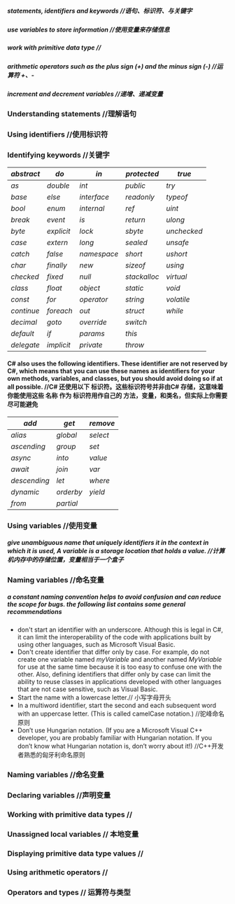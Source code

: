 ##### statements, identifiers and keywords //语句、标识符、与关键字
##### use variables to store information //使用变量来存储信息
##### work with primitive data type //
##### arithmetic operators such as the plus sign (+) and the minus sign (-) //运算符 +、-
##### increment and decrement variables //递增、递减变量

### Understanding statements //理解语句
### Using identifiers //使用标识符
### Identifying keywords //关键字

|_abstract_|_do_|_in_|_protected_|_true_|
|----------|----|----|-----------|------|
|_as_      |_double_|_int_|_public_|_try_|
|_base_    |_else_  |_interface_   |_readonly_|_typeof_|
|_bool_    |_enum_  |_internal_    |_ref_     |_uint_  |
|_break_   |_event_ |_is_          |_return_  |_ulong_ |
|_byte_    |_explicit_|_lock_      |_sbyte_   |_unchecked_|
|_case_    |_extern_  |_long_      |_sealed_  |_unsafe_   |
|_catch_   |_false_   |_namespace_ |_short_   |_ushort_   |
|_char_    |_finally_ |_new_       |_sizeof_  |_using_    |
|_checked_ |_fixed_   |_null_      |_stackalloc_|_virtual_|
|_class_   |_float_   |_object_    |_static_    |_void_   |
|_const_   |_for_     |_operator_  |_string_    |_volatile_|
|_continue_|_foreach_ |_out_       |_struct_    |_while_   |
|_decimal_ |_goto_    |_override_  |_switch_    |          |
|_default_ |_if_      |_params_    |_this_      |          |
|_delegate_|_implicit_|_private_   |_throw_     |          |

#### C# also uses the following identifiers. These identifier are not reserved by C#, which means that you can use these names as identifiers for your own methods, variables, and classes, but you should avoid doing so if at all possible. //C# 还使用以下 标识符。这些标识符号并非由C# 存储，这意味着你能使用这些 名称 作为 标识符用作自己的 方法，变量，和类名，但实际上你需要尽可能避免
|_add_|_get_|_remove_|
|-----|-----|--------|
|_alias_|_global_|_select_|
|_ascending_|_group_|_set_|
|_async_|_into_|_value_|
|_await_|_join_|_var_|
|_descending_|_let_|_where_|
|_dynamic_|_orderby_|_yield_|
|_from_|_partial_|

### Using variables //使用变量

##### give unambiguous name that uniquely identifiers it in the context in which it is used, A _variable_ is a storage location that holds a value. //计算机内存中的存储位置，变量相当于一个盒子  

### Naming variables //命名变量
##### a constant naming convention helps to avoid confusion and can reduce the scope for bugs. the following list contains some general recommendations
- don't start an identifier with an underscore. Although this is legal in C#, it can limit the interoperability of the code with applications built by using other languages, such as Microsoft Visual Basic.
- Don't create identifier that differ only by case. For example, do not create one variable named _myVariable_ and another named _MyVariable_ for use at the same time because it is too easy to confuse one with the other. Also, defining identifiers that differ only by case can limit the ability to reuse classes in applications developed with other languages that are not case sensitive, such as Visual Basic.
- Start the name with a lowercase letter.// 小写字母开头
- In a multiword identifier, start the second and each subsequent word with an uppercase letter. (This is called camelCase notation.) //驼峰命名原则
- Don’t use Hungarian notation. (If you are a Microsoft Visual C++ developer, you are probably familiar with Hungarian notation. If you don’t know what Hungarian notation is, don’t worry about it!) //C++开发者熟悉的匈牙利命名原则

### Naming variables //命名变量
### Declaring variables  //声明变量
### Working with primitive data types //
### Unassigned local variables // 本地变量
### Displaying primitive data type values //

### Using arithmetic operators  //
### Operators and types // 运算符与类型
